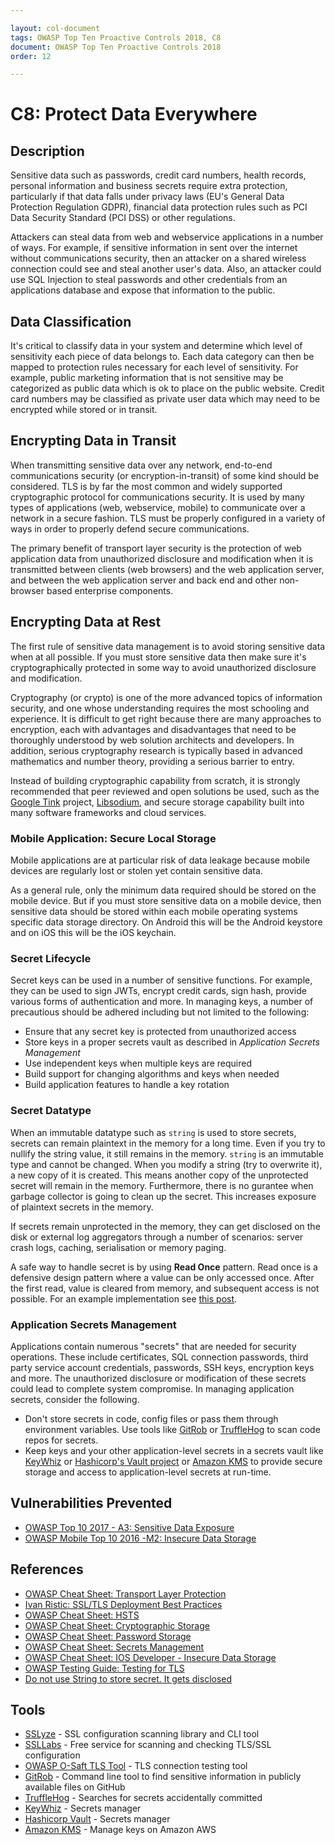 ```yaml
---

layout: col-document
tags: OWASP Top Ten Proactive Controls 2018, C8
document: OWASP Top Ten Proactive Controls 2018
order: 12

---
```



# C8: Protect Data Everywhere

## Description
Sensitive data such as passwords, credit card numbers, health records, personal information and business secrets require extra protection, particularly if that data falls under privacy laws (EU's General Data Protection Regulation GDPR), financial data protection rules such as PCI Data Security Standard (PCI DSS) or other regulations.

Attackers can steal data from web and webservice applications in a number of ways. For example, if sensitive information in sent over the internet  without communications security, then an attacker on a shared wireless connection could see and steal another user's data. Also, an attacker could use SQL Injection to steal passwords and other credentials from an applications database and expose that information to the public.

## Data Classification
It's critical to classify data in your system and determine which level of sensitivity each piece of data belongs to. Each data category can then be mapped to protection rules necessary for each level of sensitivity. For example, public marketing information that is not sensitive may be categorized as public data which is ok to place on the public website. Credit card numbers may be classified as private user data which may need to be encrypted while stored or in transit.

## Encrypting Data in Transit
When transmitting sensitive data over any network, end-to-end communications security (or encryption-in-transit) of some kind should be considered. TLS is by far the most common and widely supported cryptographic protocol for communications security. It is used by many types of applications (web, webservice, mobile) to communicate over a network in a secure fashion. TLS must be properly configured in a variety of ways in order to properly defend secure communications.

The primary benefit of transport layer security is the protection of web application data from unauthorized disclosure and modification when it is transmitted between clients (web browsers) and the web application server, and between the web application server and back end and other non-browser based enterprise components.

## Encrypting Data at Rest
The first rule of sensitive data management is to avoid storing sensitive data when at all possible. If you must store sensitive data then make sure it's cryptographically protected in some way to avoid unauthorized disclosure and modification.

Cryptography (or crypto) is one of the more advanced topics of information security, and one whose understanding requires the most schooling and experience. It is difficult to get right because there are many approaches to encryption, each with advantages and disadvantages that need to be thoroughly understood by web solution architects and developers. In addition, serious cryptography research is typically based in advanced mathematics and number theory, providing a serious barrier to entry.

Instead of building cryptographic capability from scratch, it is strongly recommended that peer reviewed and open solutions be used, such as the [Google Tink](https://github.com/google/tink) project, [Libsodium](https://www.libsodium.org), and secure storage capability built into many software frameworks and cloud services.

### Mobile Application: Secure Local Storage
Mobile applications are at particular risk of data leakage because mobile devices are regularly lost or stolen yet contain sensitive data.

As a general rule, only the minimum data required should be stored on the mobile device. But if you must store sensitive data on a mobile device, then sensitive data should be stored within each mobile operating systems specific data storage directory. On Android this will be the Android keystore and on iOS this will be the iOS keychain.

### Secret Lifecycle
Secret keys can be used in a number of sensitive functions. For example, they can be used to sign JWTs, encrypt credit cards, sign hash, provide various forms of authentication and more. In managing keys, a number of precautious should be adhered including but not limited to the following:

* Ensure that any secret key is protected from unauthorized access
* Store keys in a proper secrets vault as described in *Application Secrets Management*
* Use independent keys when multiple keys are required
* Build support for changing algorithms and keys when needed
* Build application features to handle a key rotation

### Secret Datatype
When an immutable datatype such as `string` is used to store secrets, secrets can remain plaintext in the memory for a long time.
Even if you try to nullify the string value, it still remains in the memory. 
`string` is an immutable type and cannot be changed. When you modify a string (try to overwrite it), a new copy of it is created. 
This means another copy of the unprotected secret will remain in the memory. 
Furthermore, there is no gurantee when garbage collector is going to clean up the secret.
This increases exposure of plaintext secrets in the memory.

If secrets remain unprotected in the memory, they can get disclosed on the disk or external log aggregators 
through a number of scenarios: server crash logs, caching, serialisation or memory paging.

A safe way to handle secret is by using **Read Once** pattern.
Read once is a defensive design pattern where a value can be only accessed once. After the first read, value is cleared from memory, and subsequent access is not possible.
For an example implementation see [this post](https://discuss.secdim.com/t/do-not-use-string-to-store-secret-it-gets-disclosed/247).

### Application Secrets Management
Applications contain numerous "secrets" that are needed for security operations. These include certificates, SQL connection passwords, third party service account credentials, passwords, SSH keys, encryption keys and more. The unauthorized disclosure or modification of these secrets could lead to complete system compromise. In managing application secrets, consider the following.

* Don't store secrets in code, config files or pass them through environment variables. Use tools like [GitRob](https://github.com/michenriksen/gitrob) or [TruffleHog](https://github.com/dxa4481/truffleHog) to scan code repos for secrets.
* Keep keys and your other application-level secrets in a secrets vault like [KeyWhiz](https://github.com/square/keywhiz) or [Hashicorp's Vault project](https://www.vaultproject.io/) or [Amazon KMS](https://aws.amazon.com/kms/) to provide secure storage and access to application-level secrets at run-time.

## Vulnerabilities Prevented
* [OWASP Top 10 2017 - A3: Sensitive Data Exposure](https://www.owasp.org/index.php/Top_10-2017_A3-Sensitive_Data_Exposure)
* [OWASP Mobile Top 10 2016 -M2: Insecure Data Storage](https://owasp.org/www-project-mobile-top-10/2016-risks/m2-insecure-data-storage)

## References
* [OWASP Cheat Sheet: Transport Layer Protection](https://www.owasp.org/index.php/Transport_Layer_Protection_Cheat_Sheet)
* [Ivan Ristic: SSL/TLS Deployment Best Practices](https://www.ssllabs.com/projects/best-practices/index.html)
* [OWASP Cheat Sheet: HSTS](https://www.owasp.org/index.php/HTTP_Strict_Transport_Security_Cheat_Sheet)
* [OWASP Cheat Sheet: Cryptographic Storage](https://cheatsheetseries.owasp.org/cheatsheets/Cryptographic_Storage_Cheat_Sheet.html)
* [OWASP Cheat Sheet: Password Storage](https://www.owasp.org/index.php/Password_Storage_Cheat_Sheet)
* [OWASP Cheat Sheet: Secrets Management](https://cheatsheetseries.owasp.org/cheatsheets/Secrets_Management_CheatSheet.html)
* [OWASP Cheat Sheet: IOS Developer - Insecure Data Storage](https://www.owasp.org/index.php/IOS_Developer_Cheat_Sheet#Insecure_Data_Storage_.28M1.29)
* [OWASP Testing Guide: Testing for TLS](https://owasp.org/www-project-web-security-testing-guide/v42/4-Web_Application_Security_Testing/09-Testing_for_Weak_Cryptography/01-Testing_for_Weak_Transport_Layer_Security)
* [Do not use String to store secret. It gets disclosed](https://discuss.secdim.com/t/do-not-use-string-to-store-secret-it-gets-disclosed/247)


## Tools
* [SSLyze](https://github.com/nabla-c0d3/sslyze) - SSL configuration scanning library and CLI tool
* [SSLLabs](https://www.ssllabs.com/ssltest/) - Free service for scanning and checking TLS/SSL configuration
* [OWASP O-Saft TLS Tool](https://www.owasp.org/index.php/O-Saft) - TLS connection testing tool
* [GitRob](https://github.com/michenriksen/gitrob) - Command line tool to find sensitive information in publicly available files on GitHub
* [TruffleHog](https://github.com/dxa4481/truffleHog)  - Searches for secrets accidentally committed
* [KeyWhiz](https://github.com/square/keywhiz) - Secrets manager
* [Hashicorp Vault](https://www.vaultproject.io/) - Secrets manager
* [Amazon KMS](https://aws.amazon.com/kms/) - Manage keys on Amazon AWS

